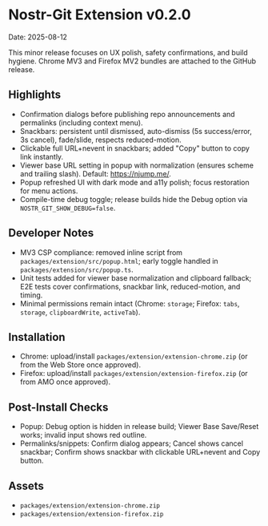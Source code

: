 # Nostr-Git Extension v0.2.0

Date: 2025-08-12

This minor release focuses on UX polish, safety confirmations, and build hygiene. Chrome MV3 and Firefox MV2 bundles are attached to the GitHub release.

## Highlights

- Confirmation dialogs before publishing repo announcements and permalinks (including context menu).
- Snackbars: persistent until dismissed, auto-dismiss (5s success/error, 3s cancel), fade/slide, respects reduced-motion.
- Clickable full URL+nevent in snackbars; added "Copy" button to copy link instantly.
- Viewer base URL setting in popup with normalization (ensures scheme and trailing slash). Default: https://njump.me/.
- Popup refreshed UI with dark mode and a11y polish; focus restoration for menu actions.
- Compile-time debug toggle; release builds hide the Debug option via `NOSTR_GIT_SHOW_DEBUG=false`.

## Developer Notes

- MV3 CSP compliance: removed inline script from `packages/extension/src/popup.html`; early toggle handled in `packages/extension/src/popup.ts`.
- Unit tests added for viewer base normalization and clipboard fallback; E2E tests cover confirmations, snackbar link, reduced-motion, and timing.
- Minimal permissions remain intact (Chrome: `storage`; Firefox: `tabs`, `storage`, `clipboardWrite`, `activeTab`).

## Installation

- Chrome: upload/install `packages/extension/extension-chrome.zip` (or from the Web Store once approved).
- Firefox: upload/install `packages/extension/extension-firefox.zip` (or from AMO once approved).

## Post-Install Checks

- Popup: Debug option is hidden in release build; Viewer Base Save/Reset works; invalid input shows red outline.
- Permalinks/snippets: Confirm dialog appears; Cancel shows cancel snackbar; Confirm shows snackbar with clickable URL+nevent and Copy button.

## Assets

- `packages/extension/extension-chrome.zip`
- `packages/extension/extension-firefox.zip`
